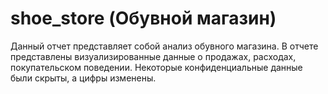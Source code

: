 # shoe_store (Обувной магазин)
Данный отчет представляет собой анализ обувного магазина. В отчете представлены визуализированные данные о продажах, расходах, покупательском поведении. Некоторые конфиденциальные данные были скрыты, а цифры изменены.
